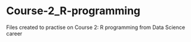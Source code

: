 # Course-2_R-programming
Files created to practise on Course 2: R programming from Data Science career
